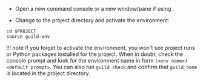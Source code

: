 - Open a new command console or a new window/pane if using
  [](alias:tmux).

- Change to the project directory and activate the environment:

``` command
cd $PROJECT
source guild-env
```

!!! note
    If you forget to activate the environment, you won't see
    project runs or Python packages installed for the project. When in
    doubt, check the console prompt and look for the environment name
    in form `(<env name>) <default prompt>`. You can also run `guild
    check` and confirm that `guild_home` is located in the project
    directory.

